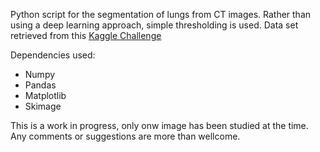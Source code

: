 Python script for the segmentation of lungs from CT images. Rather than using a deep learning
approach, simple thresholding is used. Data set retrieved from this [Kaggle Challenge](https://www.kaggle.com/kmader/finding-lungs-in-ct-data)

Dependencies used:
- Numpy
- Pandas
- Matplotlib
- Skimage

This is a work in progress, only onw image has been studied at the time. Any comments or suggestions are more than wellcome. 
